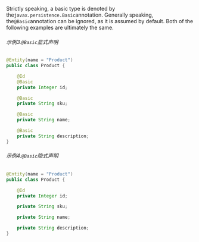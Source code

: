 Strictly speaking, a basic type is denoted by the`javax.persistence.Basic`annotation. Generally speaking, the`@Basic`annotation can be ignored, as it is assumed by default. Both of the following examples are ultimately the same.

###### 示例3.`@Basic`显式声明

```java
@Entity(name = "Product")
public class Product {

    @Id
    @Basic
    private Integer id;

    @Basic
    private String sku;

    @Basic
    private String name;

    @Basic
    private String description;
}
```

###### 示例4.`@Basic`隐式声明

```java
@Entity(name = "Product")
public class Product {

	@Id
	private Integer id;

	private String sku;

	private String name;

	private String description;
}
```



